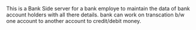 This is a Bank Side server for a bank employe
to maintain the data of bank account holders with all there details.
bank can work on transcation b/w one account to another account to credit/debit money. 
